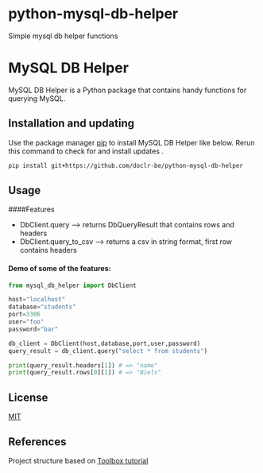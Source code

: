 # python-mysql-db-helper
Simple mysql db helper functions

# MySQL DB Helper
MySQL DB Helper is a Python package that contains handy functions for querying MySQL. 

## Installation and updating
Use the package manager [pip](https://pip.pypa.io/en/stable/) to install MySQL DB Helper like below. 
Rerun this command to check for and install  updates .
```bash
pip install git+https://github.com/doclr-be/python-mysql-db-helper
```

## Usage
####Features
* DbClient.query  --> returns DbQueryResult that contains rows and headers
* DbClient.query_to_csv --> returns a csv in string format, first row contains headers

#### Demo of some of the features:
```python
from mysql_db_helper import DbClient

host="localhost"
database="students"
port=3306
user="foo"
password="bar"

db_client = DbClient(host,database,port,user,password)
query_result = db_client.query("select * from students")

print(query_result.headers[1]) # => "name"
print(query_result.rows[0][1]) # => "Niels"
```


## License
[MIT](https://choosealicense.com/licenses/mit/)

## References
Project structure based on [Toolbox tutorial](https://github.com/mike-huls/toolbox)

